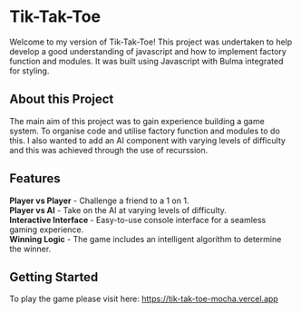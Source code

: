 # Tik-Tak-Toe
Welcome to my version of Tik-Tak-Toe! This project was undertaken to help develop a good understanding of javascript and how to implement factory function and modules. It was built using Javascript with Bulma integrated for styling.

## About this Project
The main aim of this project was to gain experience building a game system. To organise code and utilise factory function and modules to do this. I also wanted to add an AI component with varying levels of difficulty and this was achieved through the use of recurssion.

## Features
**Player vs Player** - Challenge a friend to a 1 on 1.  
**Player vs AI** - Take on the AI at varying levels of difficulty.  
**Interactive Interface** - Easy-to-use console interface for a seamless gaming experience.  
**Winning Logic** - The game includes an intelligent algorithm to determine the winner.  

## Getting Started
To play the game please visit here:
https://tik-tak-toe-mocha.vercel.app
